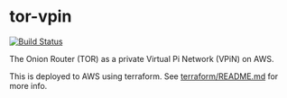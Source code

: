 # tor-vpin

[![Build Status](https://travis-ci.org/sofwerx/tor-vpin.svg?branch=master)](https://travis-ci.org/sofwerx/tor-vpin)

The Onion Router (TOR) as a private Virtual Pi Network (VPiN) on AWS.

This is deployed to AWS using terraform. See [terraform/README.md](terraform/README.md) for more info.
